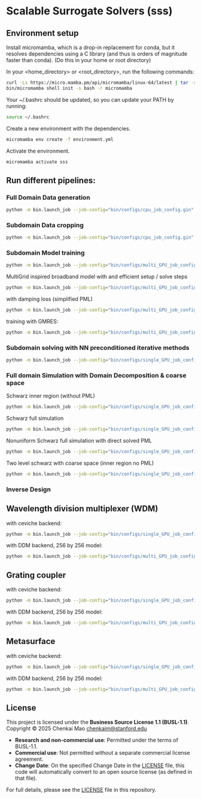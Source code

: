 # Scalable Surrogate Solvers (sss)

## Environment setup

Install micromamba, which is a drop-in replacement for conda, but it resolves dependencies using a C library (and thus is orders of magnitude faster than conda). (Do this in your home or root directory)

In your <home_directory> or <root_directory>, run the following commands:
```bash
curl -Ls https://micro.mamba.pm/api/micromamba/linux-64/latest | tar -xvj bin/micromamba
bin/micromamba shell init -s bash -r micromamba
```

Your ~/.bashrc should be updated, so you can update your PATH by running:

```bash
source ~/.bashrc
```

Create a new environment with the dependencies.

```bash
micromamba env create -f environment.yml
```

Activate the environment.

```bash
micromamba activate sss
```

## Run different pipelines:

### Full Domain Data generation
```bash
python -m bin.launch_job --job-config="bin/configs/cpu_job_config.gin" --experiment-name="ceviche_data_gen" --pipeline="data_generation" --data-config="bin/configs/data_gen/ceviche_multi_wl_dL.gin"
```

### Subdomain Data cropping
```bash
python -m bin.launch_job --job-config="bin/configs/cpu_job_config.gin" --experiment-name="crop_subdomain" --pipeline="subdomain_data_cropping" --data-config="bin/configs/data_gen/subdomain_cropping.gin"
```

### Subdomain Model training
```bash
python -m bin.launch_job --job-config="bin/configs/multi_GPU_job_config.gin" --experiment-name="train_subdomain" --pipeline="train" --trainer-config="bin/configs/trainer/fixed_point_iteration_trainer.gin" --model-config="bin/configs/models/SM_FNO.gin"
```

MultiGrid inspired broadband model with and efficient setup / solve steps
```bash
python -m bin.launch_job --job-config="bin/configs/multi_GPU_job_config.gin" --experiment-name="train_subdomain_broadband_with_PML" --pipeline="train" --trainer-config="bin/configs/trainer/fixed_point_iteration_trainer_MG_broadband.gin" --model-config="bin/configs/models/MGUFO2d_broadband.gin"
```

with damping loss (simplified PML)
```bash
python -m bin.launch_job --job-config="bin/configs/multi_GPU_job_config.gin" --experiment-name="train_subdomain_broadband_damping" --pipeline="train" --trainer-config="bin/configs/trainer/fixed_point_iteration_trainer_MG_broadband_damping.gin" --model-config="bin/configs/models/MGUFO2d_broadband.gin"
```

training with GMRES:
```bash
python -m bin.launch_job --job-config="bin/configs/multi_GPU_job_config.gin" --experiment-name="train_subdomain_scaled_wl_dL" --pipeline="train" --trainer-config="bin/configs/trainer/trainer_GMRES.gin" --model-config="bin/configs/models/MGUFO2d_scaled_freq.gin"
```

### Subdomain solving with NN preconditioned iterative methods
```bash
python -m bin.launch_job --job-config="bin/configs/single_GPU_job_config.gin" --experiment-name="iterative_subdomain" --pipeline="iterative_subdomain" --iterative-config="bin/configs/iterative/GMRES_MG.gin"
```

### Full domain Simulation with Domain Decomposition & coarse space
Schwarz inner region (without PML)
```bash
python -m bin.launch_job --job-config="bin/configs/single_GPU_job_config.gin" --experiment-name="DDM_solve_inner" --pipeline="DDM_global" --iterative-config="bin/configs/iterative/two_level_overlapping_schwarz_MG_256_inner_domain.gin"
```

Schwarz full simulation
```bash
python -m bin.launch_job --job-config="bin/configs/single_GPU_job_config.gin" --experiment-name="DDM_solve_full" --pipeline="DDM_global" --iterative-config="bin/configs/iterative/two_level_overlapping_schwarz_MG_256.gin"
```

Nonuniform Schwarz full simulation with direct solved PML
```bash
python -m bin.launch_job --job-config="bin/configs/single_GPU_job_config.gin" --experiment-name="non_uniform_DDM_with_direct_PML_solve" --pipeline="DDM_global" --iterative-config="bin/configs/iterative/nonuniform_roll_schwarz_MG_256.gin"
```

Two level schwarz with coarse space (inner region no PML)
```bash
python -m bin.launch_job --job-config="bin/configs/single_GPU_job_config.gin" --experiment-name="non_uniform_DDM_with_direct_PML_solve256" --pipeline="DDM_global" --iterative-config="bin/configs/iterative/two_level_coarse_space_overlapping_schwarz_MG_256.gin"
```

### Inverse Design

## Wavelength division multiplexer (WDM)
with ceviche backend:
```bash
python -m bin.launch_job --job-config="bin/configs/single_GPU_job_config.gin" --experiment-name="inverse_design_ceviche" --pipeline="inverse_design" --design-config="bin/configs/invde/wl_splitter_ceviche_TO.gin"
```

with DDM backend, 256 by 256 model:
```bash
python -m bin.launch_job --job-config="bin/configs/multi_GPU_job_config.gin" --experiment-name="inverse_design_DDM256" --pipeline="inverse_design" --design-config="bin/configs/invde/wl_splitter_DDM_TO.gin" --iterative-config="bin/configs/iterative/nonuniform_roll_schwarz_MG_256.gin"
```

## Grating coupler
with ceviche backend:
```bash
python -m bin.launch_job --job-config="bin/configs/single_GPU_job_config.gin" --experiment-name="inverse_design_ceviche_gc" --pipeline="inverse_design" --design-config="bin/configs/invde/grating_coupler_ceviche_TO.gin"
```

with DDM backend, 256 by 256 model:
```bash
python -m bin.launch_job --job-config="bin/configs/multi_GPU_job_config.gin" --experiment-name="inverse_design_DDM256_gc" --pipeline="inverse_design" --design-config="bin/configs/invde/grating_coupler_DDM_TO.gin" --iterative-config="bin/configs/iterative/nonuniform_roll_schwarz_MG_256.gin"
```


## Metasurface
with ceviche backend:
```bash
python -m bin.launch_job --job-config="bin/configs/single_GPU_job_config.gin" --experiment-name="inverse_design_ceviche_meta" --pipeline="inverse_design" --design-config="bin/configs/invde/metasurface_ceviche_TO.gin"
```

with DDM backend, 256 by 256 model:
```bash
python -m bin.launch_job --job-config="bin/configs/multi_GPU_job_config.gin" --experiment-name="inverse_design_DDM256_meta" --pipeline="inverse_design" --design-config="bin/configs/invde/metasurface_DDM_TO.gin" --iterative-config="bin/configs/iterative/nonuniform_roll_schwarz_MG_256.gin"
```

## License

This project is licensed under the **Business Source License 1.1 (BUSL-1.1)**.  
Copyright © 2025 Chenkai Mao <chenkaim@stanford.edu>

- **Research and non-commercial use**: Permitted under the terms of BUSL-1.1.  
- **Commercial use**: Not permitted without a separate commercial license agreement.  
- **Change Date**: On the specified Change Date in the [LICENSE](./LICENSE) file, this code will automatically convert to an open source license (as defined in that file).  

For full details, please see the [LICENSE](./LICENSE) file in this repository.